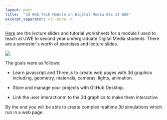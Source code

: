 ```yaml
---
layout: post
title:  "3d Web Tech Module on Digital Media BSc at UWE"
excerpt_separator: <!--more-->
---
```


[Here](https://seanbutler.github.io/3DWebTechCourse/)
 are the lecture slides and tutorial worksheets for a module I used to teach at UWE to second year undergraduate Digital Media students.
There are a semester's worth of exercises and lecture slides.

<!--more-->

![](https://seanbutler.github.io/3DWebTechCourse/assets/cube.png)

The goals were as follows:

- Learn javascript and Three.js to create web pages with 3d graphics including, geometry, materials, cameras, lights, animation.

- Store and manage your projects with GitHub Desktop.

- Link the user interactionm to the 3d graphics to make them interactive.

By the end you will be able to create complex realtime 3d simulations which run in a web page.



